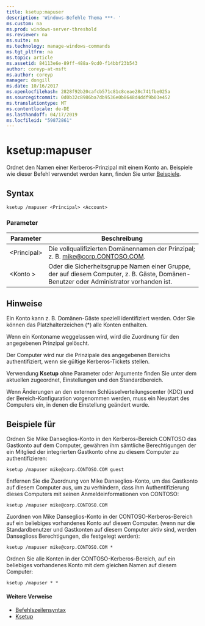 ```yaml
---
title: ksetup:mapuser
description: 'Windows-Befehle Thema ***- '
ms.custom: na
ms.prod: windows-server-threshold
ms.reviewer: na
ms.suite: na
ms.technology: manage-windows-commands
ms.tgt_pltfrm: na
ms.topic: article
ms.assetid: 84113e6e-89ff-488a-9cd0-f14bbf23b543
author: coreyp-at-msft
ms.author: coreyp
manager: dongill
ms.date: 10/16/2017
ms.openlocfilehash: 2828f92b20cafcb571c81c8ceae28c741fbe025a
ms.sourcegitcommit: 0d0b32c8986ba7db9536e0b8648d4ddf9b03e452
ms.translationtype: MT
ms.contentlocale: de-DE
ms.lasthandoff: 04/17/2019
ms.locfileid: "59872861"
---
```

# <a name="ksetupmapuser"></a>ksetup:mapuser



Ordnet den Namen einer Kerberos-Prinzipal mit einem Konto an. Beispiele wie dieser Befehl verwendet werden kann, finden Sie unter [Beispiele](#BKMK_Examples).

## <a name="syntax"></a>Syntax

```
ksetup /mapuser <Principal> <Account>
```

### <a name="parameters"></a>Parameter

|Parameter|Beschreibung|
|---------|-----------|
|\<Principal>|Die vollqualifizierten Domänennamen der Prinzipal; z. B. mike@corp.CONTOSO.COM.|
|\<Konto >|Oder die Sicherheitsgruppe Namen einer Gruppe, der auf diesem Computer, z. B. Gäste, Domänen-Benutzer oder Administrator vorhanden ist.|

## <a name="remarks"></a>Hinweise

Ein Konto kann z. B. Domänen-Gäste speziell identifiziert werden. Oder Sie können das Platzhalterzeichen (*) alle Konten enthalten.

Wenn ein Kontoname weggelassen wird, wird die Zuordnung für den angegebenen Prinzipal gelöscht.

Der Computer wird nur die Prinzipale des angegebenen Bereichs authentifiziert, wenn sie gültige Kerberos-Tickets stellen.

Verwendung **Ksetup** ohne Parameter oder Argumente finden Sie unter dem aktuellen zugeordnet, Einstellungen und den Standardbereich.

Wenn Änderungen an den externen Schlüsselverteilungscenter (KDC) und der Bereich-Konfiguration vorgenommen werden, muss ein Neustart des Computers ein, in denen die Einstellung geändert wurde.

## <a name="BKMK_Examples"></a>Beispiele für

Ordnen Sie Mike Danseglios-Konto in den Kerberos-Bereich CONTOSO das Gastkonto auf dem Computer, gewähren ihm sämtliche Berechtigungen der ein Mitglied der integrierten Gastkonto ohne zu diesem Computer zu authentifizieren:
```
ksetup /mapuser mike@corp.CONTOSO.COM guest
```
Entfernen Sie die Zuordnung von Mike Danseglios-Konto, um das Gastkonto auf diesem Computer aus, um zu verhindern, dass ihm Authentifizierung dieses Computers mit seinen Anmeldeinformationen von CONTOSO:
```
ksetup /mapuser mike@corp.CONTOSO.COM 
```
Zuordnen von Mike Danseglios-Konto in der CONTOSO-Kerberos-Bereich auf ein beliebiges vorhandenes Konto auf diesem Computer. (wenn nur die Standardbenutzer und Gastkonten auf diesem Computer aktiv sind, werden Danseglioss Berechtigungen, die festgelegt werden):
```
ksetup /mapuser mike@corp.CONTOSO.COM *
```
Ordnen Sie alle Konten in der CONTOSO-Kerberos-Bereich, auf ein beliebiges vorhandenes Konto mit dem gleichen Namen auf diesem Computer:
```
ksetup /mapuser * *
```

#### <a name="additional-references"></a>Weitere Verweise

-   [Befehlszeilensyntax](command-line-syntax-key.md)
-   [Ksetup](ksetup.md)